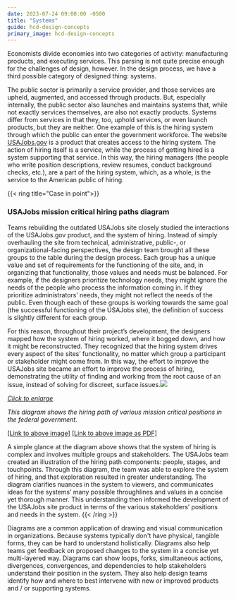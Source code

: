 ```yaml
---
date: 2023-07-24 09:00:00 -0500
title: "Systems"
guide: hcd-design-concepts
primary_image: hcd-design-concepts
---
```


Economists divide economies into two categories of activity: manufacturing products, and executing services. This parsing is not quite precise enough for the challenges of design, however. In the design process, we have a third possible category of designed thing: systems.

The public sector is primarily a service provider, and those services are upheld, augmented, and accessed through products. But, especially internally, the public sector also launches and maintains systems that, while not exactly services themselves, are also not exactly products. Systems differ from services in that they, too, uphold services, or even launch products, but they are neither. One example of this is the hiring system through which the public can enter the government workforce. The website [USAJobs.gov](https://www.usajobs.gov/) is a product that creates access to the hiring system. The action of hiring itself is a service, while the process of getting hired is a system supporting that service. In this way, the hiring managers (the people who write position descriptions, review resumes, conduct background checks, etc.), are a part of the hiring system, which, as a whole, is the service to the American public of hiring.

{{< ring title="Case in point">}}
### USAJobs mission critical hiring paths diagram

Teams rebuilding the outdated USAJobs site closely studied the interactions of the USAJobs.gov product, and the system of hiring. Instead of simply overhauling the site from technical, administrative, public-, or organizational-facing perspectives, the design team brought all these groups to the table during the design process. Each group has a unique value and set of requirements for the functioning of the site, and, in organizing that functionality, those values and needs must be balanced. For example, if the designers prioritize technology needs, they might ignore the needs of the people who process the information coming in. If they prioritize administrators’ needs, they might not reflect the needs of the public. Even though each of these groups is working towards the same goal (the successful functioning of the USAJobs site), the definition of success is slightly different for each group.

For this reason, throughout their project’s development, the designers mapped how the system of hiring worked, where it bogged down, and how it might be reconstructed. They recognized that the hiring system drives every aspect of the sites’ functionality, no matter which group a participant or stakeholder might come from. In this way, the effort to improve the USAJobs site became an effort to improve the process of hiring, demonstrating the utility of finding and working from the root cause of an issue, instead of solving for discreet, surface issues.![](https://lh4.googleusercontent.com/59c925zZQE8iPJSPt-Ya-Zx78dbAhPQdCMU7jKsSgdy3mOIb_pd-jdN-4fYIhMcNEyj-J5OIj6Ighkyrqrlq8kF47v-unrtn1f3L_wQpMSfRWfBh1bEnpohAWyPCEKt1vdVMvSFlReqQ9bqo9QfdeTzNlsH5cDFPBLcz7guHwYJnRsEz6R3mc2OWnKygiQ)

[_Click to enlarge_](https://the-lab-at-opm.github.io/website/assets/img/lab/hcd-guide/design/ideation-usajobs_mco.pdf)

_This diagram shows the hiring path of various mission critical positions in the federal government._

[\[Link to above image\]](https://the-lab-at-opm.github.io/website/assets/img/lab/hcd-guide/design/ideation-usajobs_mco.png) [\[Link to above image as PDF\]](https://the-lab-at-opm.github.io/website/assets/img/lab/hcd-guide/design/ideation-usajobs_mco.pdf)

A simple glance at the diagram above shows that the system of hiring is complex and involves multiple groups and stakeholders. The USAJobs team created an illustration of the hiring path components: people, stages, and touchpoints. Through this diagram, the team was able to explore the system of hiring, and that exploration resulted in greater understanding. The diagram clarifies nuances in the system to viewers, and communicates ideas for the systems’ many possible throughlines and values in a concise yet thorough manner. This understanding then informed the development of the USAJobs site product in terms of the various stakeholders’ positions and needs in the system.
{{< /ring >}}

Diagrams are a common application of drawing and visual communication in organizations. Because systems typically don't have physical, tangible forms, they can be hard to understand holistically. Diagrams also help teams get feedback on proposed changes to the system in a concise yet multi-layered way. Diagrams can show loops, forks, simultaneous actions, divergences, convergences, and dependencies to help stakeholders understand their position in the system. They also help design teams identify how and where to best intervene with new or improved products and / or supporting systems.
